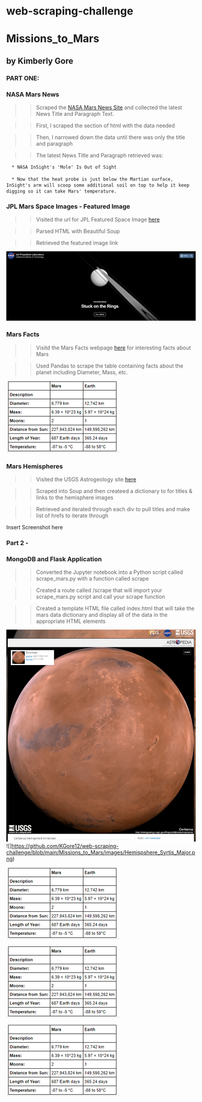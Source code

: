 # web-scraping-challenge
# Missions_to_Mars
## by Kimberly Gore

### PART ONE: 
### NASA Mars News

>> Scraped the [NASA Mars News Site](https://mars.nasa.gov/news/) and collected the latest News Title and Paragraph Text.

>> First, I scraped the section of html with the data needed

>> Then, I narrowed down the data until there was only the title and paragraph

>> The latest News Title and Paragraph retrieved was:

      * NASA InSight's 'Mole' Is Out of Sight
      
      * Now that the heat probe is just below the Martian surface, InSight's arm will scoop some additional soil on top to help it keep digging so it can take Mars' temperature.

### JPL Mars Space Images - Featured Image
>> Visited the url for JPL Featured Space Image [here](https://www.jpl.nasa.gov/spaceimages/?search=&category=Mars)

>> Parsed HTML with Beautiful Soup

>> Retrieved the featured image link


![](https://github.com/KGore12/web-scraping-challenge/blob/main/Missions_to_Mars/images/JPL_Mars_Space_Images_-_Featured_Image.png)


### Mars Facts
>> Visitd the Mars Facts webpage [here](https://space-facts.com/mars/) for interesting facts about Mars

>> Used Pandas to scrape the table containing facts about the planet including Diameter, Mass, etc.

![](https://github.com/KGore12/web-scraping-challenge/blob/main/Missions_to_Mars/images/Mars_Facts_table.png)



### Mars Hemispheres
>> Visited the USGS Astrogeology site [here](https://astrogeology.usgs.gov/search/results?q=hemisphere+enhanced&k1=target&v1=Mars)

>> Scraped into Soup and then createed a dictionary to for titles & links to the hemisphere images

>> Retrieved and iterated through each div to pull titles and make list of hrefs to iterate through


Insert Screenshot here



### Part 2 - 
### MongoDB and Flask Application
>> Converted the Jupyter notebook into a Python script called scrape_mars.py with a function called scrape

>> Created a route called /scrape that will import your scrape_mars.py script and call your scrape function

>> Created a template HTML file called index.html that will take the mars data dictionary and display all of the data in the appropriate HTML elements

![](https://github.com/KGore12/web-scraping-challenge/blob/main/Missions_to_Mars/images/Hemispshere_Cerebrus.png) ![]https://github.com/KGore12/web-scraping-challenge/blob/main/Missions_to_Mars/images/Hemispshere_Syrtis_Major.png)

![](https://github.com/KGore12/web-scraping-challenge/blob/main/Missions_to_Mars/images/Mars_Facts_table.png)

![](https://github.com/KGore12/web-scraping-challenge/blob/main/Missions_to_Mars/images/Mars_Facts_table.png)

![](https://github.com/KGore12/web-scraping-challenge/blob/main/Missions_to_Mars/images/Mars_Facts_table.png)









